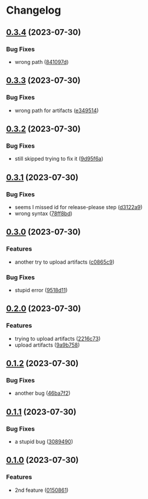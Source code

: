 # Changelog

## [0.3.4](https://github.com/breakersun/release_playground/compare/v0.3.3...v0.3.4) (2023-07-30)


### Bug Fixes

* wrong path ([841097d](https://github.com/breakersun/release_playground/commit/841097d7c0523625a9473b96bb2c6b9162fdf771))

## [0.3.3](https://github.com/breakersun/release_playground/compare/v0.3.2...v0.3.3) (2023-07-30)


### Bug Fixes

* wrong path for artifacts ([e349514](https://github.com/breakersun/release_playground/commit/e349514202fa15bfba82cda7ba0bddd30a11d452))

## [0.3.2](https://github.com/breakersun/release_playground/compare/v0.3.1...v0.3.2) (2023-07-30)


### Bug Fixes

* still skipped trying to fix it ([9d95f6a](https://github.com/breakersun/release_playground/commit/9d95f6ab97d381af516502873acc6c856d19063e))

## [0.3.1](https://github.com/breakersun/release_playground/compare/v0.3.0...v0.3.1) (2023-07-30)


### Bug Fixes

* seems I missed id for release-please step ([d3122a9](https://github.com/breakersun/release_playground/commit/d3122a9a574a3cf80f46e2c6eceb13437a6abcd1))
* wrong syntax ([78ff8bd](https://github.com/breakersun/release_playground/commit/78ff8bd8d9f6e3233d35b905b4ccc37509782eb6))

## [0.3.0](https://github.com/breakersun/release_playground/compare/v0.2.0...v0.3.0) (2023-07-30)


### Features

* another try to upload artifacts ([c0865c9](https://github.com/breakersun/release_playground/commit/c0865c9a496b1ae8e30039bc1ec50bdd94d83a1e))


### Bug Fixes

* stupid error ([9518d11](https://github.com/breakersun/release_playground/commit/9518d1144cee5db7de43af1b0e8589e5eeae655a))

## [0.2.0](https://github.com/breakersun/release_playground/compare/v0.1.2...v0.2.0) (2023-07-30)


### Features

* trying to upload artifacts ([2216c73](https://github.com/breakersun/release_playground/commit/2216c7336e47301b47b979c9ee98d90f296dd76c))
* upload artifacts ([9a9b758](https://github.com/breakersun/release_playground/commit/9a9b758df5e01cba9e02db9ba23a0833232444ff))

## [0.1.2](https://github.com/breakersun/release_playground/compare/v0.1.1...v0.1.2) (2023-07-30)


### Bug Fixes

* another bug ([46ba7f2](https://github.com/breakersun/release_playground/commit/46ba7f210b3806c6025f0516e824166b3c668855))

## [0.1.1](https://github.com/breakersun/release_playground/compare/v0.1.0...v0.1.1) (2023-07-30)


### Bug Fixes

* a stupid bug ([3089490](https://github.com/breakersun/release_playground/commit/30894904335f9201194f295afc795eadca9b146e))

## [0.1.0](https://github.com/breakersun/release_playground/compare/0.0.0...v0.1.0) (2023-07-30)


### Features

* 2nd feature ([0150861](https://github.com/breakersun/release_playground/commit/0150861bc19fae47a8c84b11c1324f4360d24c2a))
